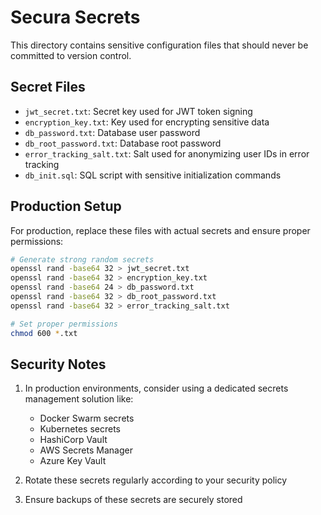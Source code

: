 # Secura Secrets

This directory contains sensitive configuration files that should never be committed to version control.

## Secret Files

- `jwt_secret.txt`: Secret key used for JWT token signing
- `encryption_key.txt`: Key used for encrypting sensitive data
- `db_password.txt`: Database user password
- `db_root_password.txt`: Database root password
- `error_tracking_salt.txt`: Salt used for anonymizing user IDs in error tracking
- `db_init.sql`: SQL script with sensitive initialization commands

## Production Setup

For production, replace these files with actual secrets and ensure proper permissions:

```bash
# Generate strong random secrets
openssl rand -base64 32 > jwt_secret.txt
openssl rand -base64 32 > encryption_key.txt
openssl rand -base64 24 > db_password.txt
openssl rand -base64 32 > db_root_password.txt
openssl rand -base64 32 > error_tracking_salt.txt

# Set proper permissions
chmod 600 *.txt
```

## Security Notes

1. In production environments, consider using a dedicated secrets management solution like:
   - Docker Swarm secrets
   - Kubernetes secrets
   - HashiCorp Vault
   - AWS Secrets Manager
   - Azure Key Vault

2. Rotate these secrets regularly according to your security policy

3. Ensure backups of these secrets are securely stored
